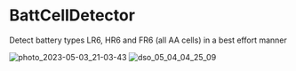 # BattCellDetector
Detect battery types LR6, HR6 and FR6 (all AA cells) in a best effort manner



![photo_2023-05-03_21-03-43](https://user-images.githubusercontent.com/8344035/236018271-231c797c-a648-480e-bdb7-5a97dac7c2c5.jpg)
![dso_05_04_04_25_09](https://user-images.githubusercontent.com/8344035/236018599-375e4c18-e98f-4386-a214-b6f1402a3863.png)
